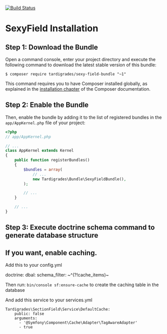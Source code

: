 [![Build Status](https://travis-ci.org/dionsnoeijen/sexy-field-bundle.svg?branch=master)](https://travis-ci.org/dionsnoeijen/sexy-field-bundle)

# SexyField Installation

Step 1: Download the Bundle
---------------------------

Open a command console, enter your project directory and execute the
following command to download the latest stable version of this bundle:

```console
$ composer require tardigrades/sexy-field-bundle "~1"
```

This command requires you to have Composer installed globally, as explained
in the [installation chapter](https://getcomposer.org/doc/00-intro.md)
of the Composer documentation.

Step 2: Enable the Bundle
-------------------------

Then, enable the bundle by adding it to the list of registered bundles
in the `app/AppKernel.php` file of your project:

```php
<?php
// app/AppKernel.php

// ...
class AppKernel extends Kernel
{
    public function registerBundles()
    {
        $bundles = array(
            // ...
            new Tardigrades\Bundle\SexyFieldBundle(),
        );

        // ...
    }

    // ...
}
```

Step 3: Execute doctrine schema command to generate database structure
----------------------------------------------------------------------

If you want, enable caching.
----------------------------

Add this to your config.yml

  doctrine:
    dbal:
      schema_filter: ~^(?!cache_items)~

Then run: `bin/console sf:ensure-cache` to create the caching table in the database

And add this service to your services.yml

    Tardigrades\SectionField\Service\DefaultCache:
        public: false
        arguments:
          - '@Symfony\Component\Cache\Adapter\TagAwareAdapter'
          - true
